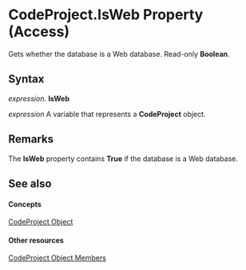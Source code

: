 
# CodeProject.IsWeb Property (Access)

Gets whether the database is a Web database. Read-only  **Boolean**.


## Syntax

 _expression_. **IsWeb**

 _expression_ A variable that represents a **CodeProject** object.


## Remarks

The  **IsWeb** property contains **True** if the database is a Web database.


## See also


#### Concepts


[CodeProject Object](70b71f57-df23-2cf7-23f5-147053a8ec26.md)
#### Other resources


[CodeProject Object Members](cd3b6b70-8312-2f2f-0f4d-7679d8bea9f5.md)
